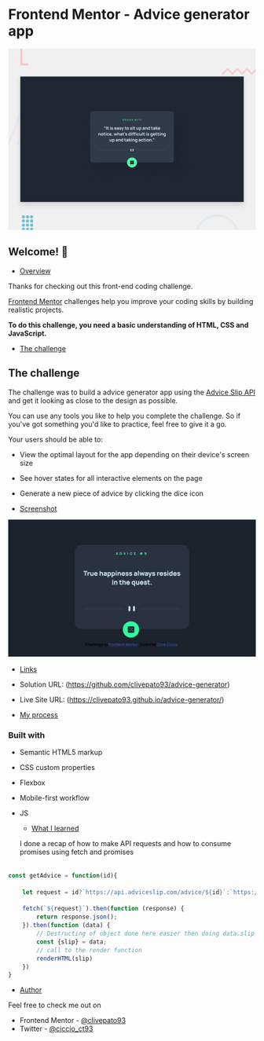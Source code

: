 # Frontend Mentor - Advice generator app

![Design preview for the Advice generator app coding challenge](./design/desktop-preview.jpg)

## Welcome! 👋


- [Overview](#overview)

Thanks for checking out this front-end coding challenge.

[Frontend Mentor](https://www.frontendmentor.io) challenges help you improve your coding skills by building realistic projects.

**To do this challenge, you need a basic understanding of HTML, CSS and JavaScript.**

- [The challenge](#the-challenge)

## The challenge

The challenge was to build a advice generator app using the [Advice Slip API](https://api.adviceslip.com) and get it looking as close to the design as possible.

You can use any tools you like to help you complete the challenge. So if you've got something you'd like to practice, feel free to give it a go.

Your users should be able to:

- View the optimal layout for the app depending on their device's screen size
- See hover states for all interactive elements on the page
- Generate a new piece of advice by clicking the dice icon

- [Screenshot](#screenshot)

![](./images/solution.png)


- [Links](#links)

- Solution URL: (https://github.com/clivepato93/advice-generator)
- Live Site URL: (https://clivepato93.github.io/advice-generator/)


- [My process](#my-process)

### Built with

- Semantic HTML5 markup
- CSS custom properties
- Flexbox
- Mobile-first workflow
- JS

  - [What I learned](#what-i-learned)

  I done a recap of how to make API requests and how to consume promises using fetch and promises

```js

const getAdvice = function(id){

    let request = id?`https://api.adviceslip.com/advice/${id}`:`https://api.adviceslip.com/advice`;

    fetch(`${request}`).then(function (response) {
        return response.json();
    }).then(function (data) {
        // Destructing of object done here easier then doing data.slip
        const {slip} = data;
        // call to the render function 
        renderHTML(slip)        
    })
}
```

- [Author](#author)

Feel free to check me out on 

- Frontend Mentor - [@clivepato93](https://www.frontendmentor.io/profile/clivepato93)
- Twitter - [@ciccio_ct93](https://www.twitter.com/ciccio_ct93)


